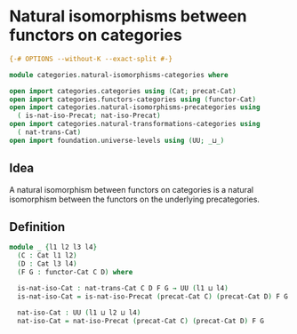 # Natural isomorphisms between functors on categories

```agda
{-# OPTIONS --without-K --exact-split #-}

module categories.natural-isomorphisms-categories where

open import categories.categories using (Cat; precat-Cat)
open import categories.functors-categories using (functor-Cat)
open import categories.natural-isomorphisms-precategories using
  ( is-nat-iso-Precat; nat-iso-Precat)
open import categories.natural-transformations-categories using
  ( nat-trans-Cat)
open import foundation.universe-levels using (UU; _⊔_)
```

## Idea

A natural isomorphism between functors on categories is a natural isomorphism between the functors on the underlying precategories.

## Definition

```agda
module _ {l1 l2 l3 l4}
  (C : Cat l1 l2)
  (D : Cat l3 l4)
  (F G : functor-Cat C D) where

  is-nat-iso-Cat : nat-trans-Cat C D F G → UU (l1 ⊔ l4)
  is-nat-iso-Cat = is-nat-iso-Precat (precat-Cat C) (precat-Cat D) F G

  nat-iso-Cat : UU (l1 ⊔ l2 ⊔ l4)
  nat-iso-Cat = nat-iso-Precat (precat-Cat C) (precat-Cat D) F G
```
